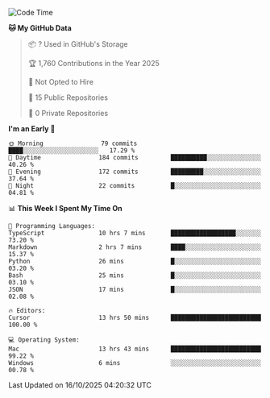 <!--START_SECTION:waka-->
![Code Time](http://img.shields.io/badge/Code%20Time-7%2C967%20hrs%2014%20mins-blue)

**🐱 My GitHub Data** 

> 📦 ? Used in GitHub's Storage 
 > 
> 🏆 1,760 Contributions in the Year 2025
 > 
> 🚫 Not Opted to Hire
 > 
> 📜 15 Public Repositories 
 > 
> 🔑 0 Private Repositories 
 > 
**I'm an Early 🐤** 

```text
🌞 Morning                79 commits          ████░░░░░░░░░░░░░░░░░░░░░   17.29 % 
🌆 Daytime                184 commits         ██████████░░░░░░░░░░░░░░░   40.26 % 
🌃 Evening                172 commits         █████████░░░░░░░░░░░░░░░░   37.64 % 
🌙 Night                  22 commits          █░░░░░░░░░░░░░░░░░░░░░░░░   04.81 % 
```


📊 **This Week I Spent My Time On** 

```text
💬 Programming Languages: 
TypeScript               10 hrs 7 mins       ██████████████████░░░░░░░   73.20 % 
Markdown                 2 hrs 7 mins        ████░░░░░░░░░░░░░░░░░░░░░   15.37 % 
Python                   26 mins             █░░░░░░░░░░░░░░░░░░░░░░░░   03.20 % 
Bash                     25 mins             █░░░░░░░░░░░░░░░░░░░░░░░░   03.10 % 
JSON                     17 mins             █░░░░░░░░░░░░░░░░░░░░░░░░   02.08 % 

🔥 Editors: 
Cursor                   13 hrs 50 mins      █████████████████████████   100.00 % 

💻 Operating System: 
Mac                      13 hrs 43 mins      █████████████████████████   99.22 % 
Windows                  6 mins              ░░░░░░░░░░░░░░░░░░░░░░░░░   00.78 % 
```


 Last Updated on 16/10/2025 04:20:32 UTC
<!--END_SECTION:waka-->

